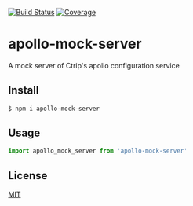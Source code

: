 [![Build Status](https://travis-ci.org/kaelzhang/apollo-mock-server.svg?branch=master)](https://travis-ci.org/kaelzhang/apollo-mock-server)
[![Coverage](https://codecov.io/gh/kaelzhang/apollo-mock-server/branch/master/graph/badge.svg)](https://codecov.io/gh/kaelzhang/apollo-mock-server)
<!-- optional appveyor tst
[![Windows Build Status](https://ci.appveyor.com/api/projects/status/github/kaelzhang/apollo-mock-server?branch=master&svg=true)](https://ci.appveyor.com/project/kaelzhang/apollo-mock-server)
-->
<!-- optional npm version
[![NPM version](https://badge.fury.io/js/apollo-mock-server.svg)](http://badge.fury.io/js/apollo-mock-server)
-->
<!-- optional npm downloads
[![npm module downloads per month](http://img.shields.io/npm/dm/apollo-mock-server.svg)](https://www.npmjs.org/package/apollo-mock-server)
-->
<!-- optional dependency status
[![Dependency Status](https://david-dm.org/kaelzhang/apollo-mock-server.svg)](https://david-dm.org/kaelzhang/apollo-mock-server)
-->

# apollo-mock-server

A mock server of Ctrip's apollo configuration service

## Install

```sh
$ npm i apollo-mock-server
```

## Usage

```js
import apollo_mock_server from 'apollo-mock-server'
```

## License

[MIT](LICENSE)
